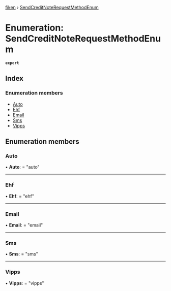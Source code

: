 [fiken](../README.md) › [SendCreditNoteRequestMethodEnum](sendcreditnoterequestmethodenum.md)

# Enumeration: SendCreditNoteRequestMethodEnum

**`export`** 

## Index

### Enumeration members

* [Auto](sendcreditnoterequestmethodenum.md#auto)
* [Ehf](sendcreditnoterequestmethodenum.md#ehf)
* [Email](sendcreditnoterequestmethodenum.md#email)
* [Sms](sendcreditnoterequestmethodenum.md#sms)
* [Vipps](sendcreditnoterequestmethodenum.md#vipps)

## Enumeration members

###  Auto

• **Auto**: = "auto"

___

###  Ehf

• **Ehf**: = "ehf"

___

###  Email

• **Email**: = "email"

___

###  Sms

• **Sms**: = "sms"

___

###  Vipps

• **Vipps**: = "vipps"
